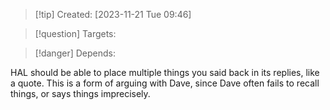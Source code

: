 
>[!tip] Created: [2023-11-21 Tue 09:46]

>[!question] Targets: 

>[!danger] Depends: 

HAL should be able to place multiple things you said back in its replies, like a quote.
This is a form of arguing with Dave, since Dave often fails to recall things, or says things imprecisely.